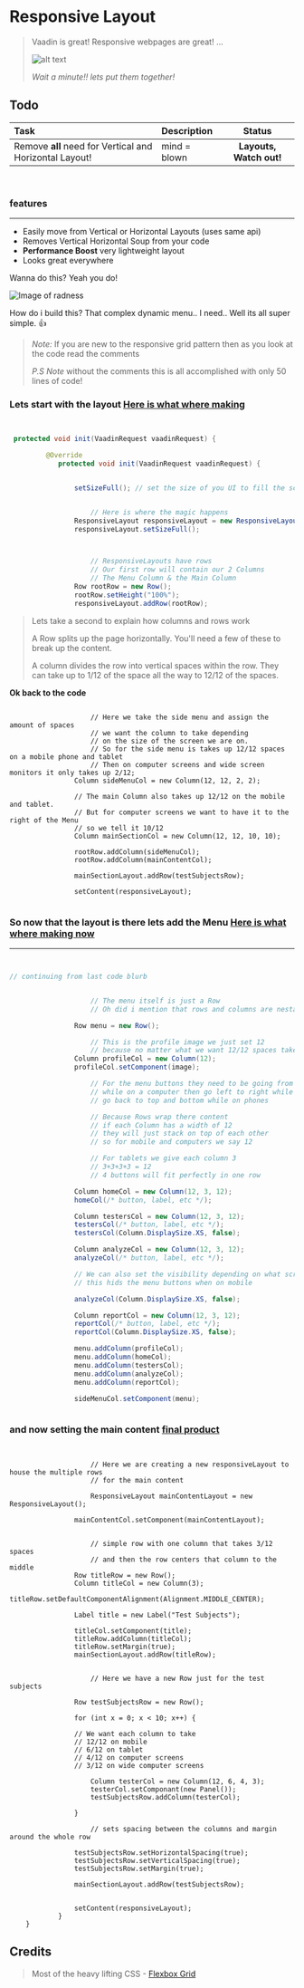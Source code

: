Responsive Layout
===================

> Vaadin is great! Responsive webpages are great! ... 
> 
> ![alt text](http://emojipedia-us.s3.amazonaws.com/cache/e4/9e/e49e33767a64cf63310af3764fc60126.png "hey")
> 
>  *Wait a minute!! lets put them together!*







Todo
----------
| Task             | Description           | Status         |
| :--------------- | :-------------------- | :---:          |
| Remove **all** need for Vertical and Horizontal Layout! | mind = blown |   **Layouts, Watch out!**    |


 
<br>

### features
------------------

 * Easily move from Vertical or Horizontal Layouts (uses same api)
 * Removes Vertical Horizontal Soup from your code
 * **Performance Boost** very lightweight layout
 * Looks great everywhere


Wanna do this? Yeah you do!

![Image of radness](https://raw.githubusercontent.com/Jayrok94/ResponsiveLayout/master/readme-resources/demo.gif)

How do i build this? That complex dynamic menu.. I need.. Well its all super simple. :+1:

> *Note:* If you are new to the responsive grid pattern then as you look at the code read the comments
>
> *P.S Note* without the comments this is all accomplished with only 50 lines of code!

### Lets start with the layout [Here is what where making](https://raw.githubusercontent.com/Jayrok94/ResponsiveLayout/master/readme-resources/stage1.PNG)

```java


 protected void init(VaadinRequest vaadinRequest) {

         @Override
            protected void init(VaadinRequest vaadinRequest) {


                setSizeFull(); // set the size of you UI to fill the screen


					// Here is where the magic happens
                ResponsiveLayout responsiveLayout = new ResponsiveLayout();
                responsiveLayout.setSizeFull();



					// ResponsiveLayouts have rows
					// Our first row will contain our 2 Columns
					// The Menu Column & the Main Column
                Row rootRow = new Row();
                rootRow.setHeight("100%");
                responsiveLayout.addRow(rootRow);
```
> Lets take a second to explain how columns and rows work
>
> A Row splits up the page horizontally. You'll need a few of these to break up the content.
>
> A column divides the row into vertical spaces within the row. They can take up to 1/12 of the space all the way to 12/12 of the spaces.

**Ok back to the code**

```

					// Here we take the side menu and assign the amount of spaces
					// we want the column to take depending
					// on the size of the screen we are on.
					// So for the side menu is takes up 12/12 spaces on a mobile phone and tablet
					// Then on computer screens and wide screen monitors it only takes up 2/12;
                Column sideMenuCol = new Column(12, 12, 2, 2);

                // The main Column also takes up 12/12 on the mobile and tablet.
                // But for computer screens we want to have it to the right of the Menu
                // so we tell it 10/12
                Column mainSectionCol = new Column(12, 12, 10, 10);

                rootRow.addColumn(sideMenuCol);
                rootRow.addColumn(mainContentCol);

                mainSectionLayout.addRow(testSubjectsRow);

                setContent(responsiveLayout);


```


### So now that the layout is there lets add the Menu [Here is what where making now](https://raw.githubusercontent.com/Jayrok94/ResponsiveLayout/master/readme-resources/stage2.PNG)
___________________________________________



```java


// continuing from last code blurb


					// The menu itself is just a Row
					// Oh did i mention that rows and columns are nestable - Rad

                Row menu = new Row();

					// This is the profile image we just set 12
					// because no matter what we want 12/12 spaces taken
                Column profileCol = new Column(12);
                profileCol.setComponent(image);

					// For the menu buttons they need to be going from top to bottom
					// while on a computer then go left to right while on tablet then
					// go back to top and bottom while on phones

					// Because Rows wrap there content
					// if each Column has a width of 12
					// they will just stack on top of each other
					// so for mobile and computers we say 12

					// For tablets we give each column 3
					// 3+3+3+3 = 12
					// 4 buttons will fit perfectly in one row

                Column homeCol = new Column(12, 3, 12);
                homeCol(/* button, label, etc */);

                Column testersCol = new Column(12, 3, 12);
                testersCol(/* button, label, etc */);
                testersCol(Column.DisplaySize.XS, false);

                Column analyzeCol = new Column(12, 3, 12);
                analyzeCol(/* button, label, etc */);

                // We can also set the visibility depending on what screen they are on
                // this hids the menu buttons when on mobile

                analyzeCol(Column.DisplaySize.XS, false);

                Column reportCol = new Column(12, 3, 12);
                reportCol(/* button, label, etc */);
                reportCol(Column.DisplaySize.XS, false);

                menu.addColumn(profileCol);
                menu.addColumn(homeCol);
                menu.addColumn(testersCol);
                menu.addColumn(analyzeCol);
                menu.addColumn(reportCol);

                sideMenuCol.setComponent(menu);



```


### and now setting the main content [final product](https://raw.githubusercontent.com/Jayrok94/ResponsiveLayout/master/readme-resources/stage3.PNG)

```


					// Here we are creating a new responsiveLayout to house the multiple rows
					// for the main content

 					ResponsiveLayout mainContentLayout = new ResponsiveLayout();

                mainContentCol.setComponent(mainContentLayout);


					// simple row with one column that takes 3/12 spaces
					// and then the row centers that column to the middle
                Row titleRow = new Row();
                Column titleCol = new Column(3);
                titleRow.setDefaultComponentAlignment(Alignment.MIDDLE_CENTER);

                Label title = new Label("Test Subjects");

                titleCol.setComponent(title);
                titleRow.addColumn(titleCol);
                titleRow.setMargin(true);
                mainSectionLayout.addRow(titleRow);


					// Here we have a new Row just for the test subjects

                Row testSubjectsRow = new Row();

                for (int x = 0; x < 10; x++) {

                // We want each column to take
                // 12/12 on mobile
                // 6/12 on tablet
                // 4/12 on computer screens
                // 3/12 on wide computer screens

                    Column testerCol = new Column(12, 6, 4, 3);
                    testerCol.setComponant(new Panel());
                    testSubjectsRow.addColumn(testerCol);

                }

					// sets spacing between the columns and margin around the whole row

                testSubjectsRow.setHorizontalSpacing(true);
                testSubjectsRow.setVerticalSpacing(true);
                testSubjectsRow.setMargin(true);

                mainSectionLayout.addRow(testSubjectsRow);


                setContent(responsiveLayout);
            }
    }

```

## Credits

> Most of the heavy lifting CSS - [Flexbox Grid]("https://github.com/kristoferjoseph/flexboxgrid")